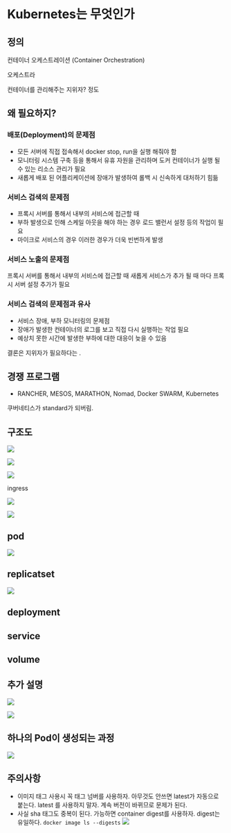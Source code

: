 # Kubernetes는 무엇인가

## 정의

컨테이너 오케스트레이션 \(Container Orchestration\)

오케스트라

컨테이너를 관리해주는 지위자? 정도

## 왜 필요하지?

### 배포\(Deployment\)의 문제점

- 모든 서버에 직접 접속해서 docker stop, run을 실행 해줘야 함
- 모니터링 시스템 구축 등을 통해서 유휴 자원을 관리하며 도커 컨테이너가 실행 될 수 있는 리소스 관리가 필요
- 새롭게 배포 된 어플리케이션에 장애가 발생하여 롤백 시 신속하게 대처하기 힘듦

### 서비스 검색의 문제점

- 프록시 서버를 통해서 내부의 서비스에 접근할 때
- 부하 발생으로 인해 스케일 아웃을 해야 하는 경우 로드 밸런서 설정 등의 작업이 필요
- 마이크로 서비스의 경우 이러한 경우가 더욱 빈번하게 발생

### 서비스 노출의 문제점

프록시 서버를 통해서 내부의 서비스에 접근할 때 새롭게 서비스가 추가 될 때 마다 프록시 서버 설정 추가가 필요

### 서비스 검색의 문제점과 유사

- 서비스 장애, 부하 모니터링의 문제점
- 장애가 발생한 컨테이너의 로그를 보고 직접 다시 실행하는 작업 필요
- 예상치 못한 시간에 발생한 부하에 대한 대응이 늦을 수 있음

결론은 지위자가 필요하다는 .

## 경쟁 프로그램

- RANCHER, MESOS, MARATHON, Nomad, Docker SWARM, Kubernetes

쿠버네티스가 standard가 되버림.

## 구조도

![](../.gitbook/assets/2021-06-19-09-06-39.png)

![](../.gitbook/assets/2021-06-19-09-03-53.png)

![](../.gitbook/assets/2021-06-19-09-07-06.png)

ingress

![](../.gitbook/assets/2021-06-19-09-14-56.png)

![](../.gitbook/assets/2021-06-19-09-15-18.png)

## pod

![](../.gitbook/assets/2021-06-19-09-15-48.png)

## replicatset

![](../.gitbook/assets/2021-06-19-09-16-11.png)

## deployment

## service

## volume

## 추가 설명

![](../.gitbook/assets/2021-06-19-09-16-50.png)

![](../.gitbook/assets/2021-06-19-09-17-08.png)

## 하나의 Pod이 생성되는 과정

![](../.gitbook/assets/2021-06-19-09-17-46.png)

## 주의사항

- 이미지 태그 사용시 꼭 태그 넘버를 사용하자.
  아무것도 안쓰면 latest가 자동으로 붙는다. latest 를 사용하지 말자. 계속 버전이 바뀌므로 문제가 된다.
- 사실 sha 태그도 중복이 된다. 가능하면 container digest를 사용하자.
  digest는 유일하다.
  `docker image ls --digests`
  ![](./images/2021-10-08-08-03-01.png)
